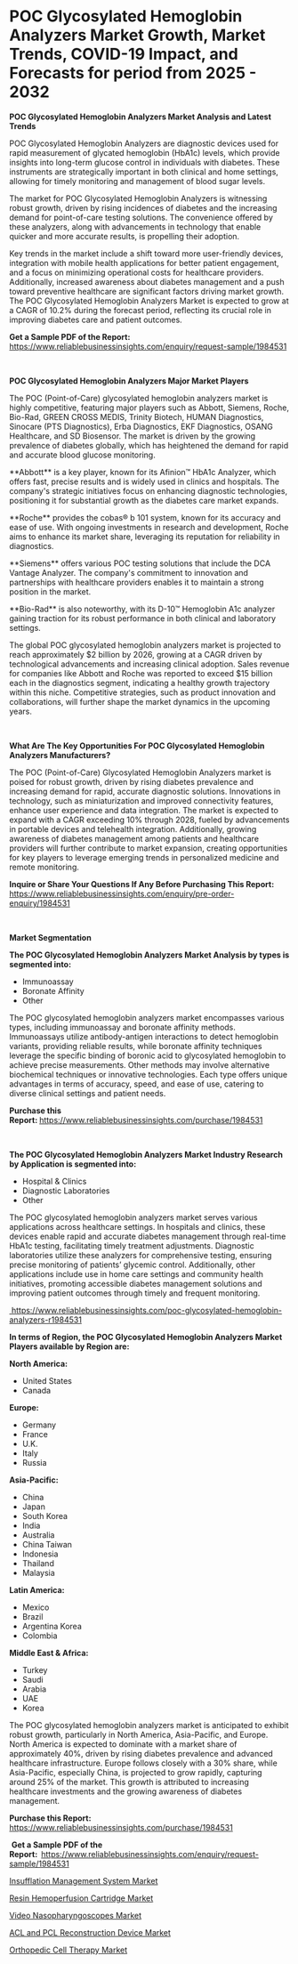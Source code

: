 <p><h1>POC Glycosylated Hemoglobin Analyzers Market Growth, Market Trends, COVID-19 Impact, and Forecasts for period from 2025 - 2032</h1></p><p><strong>POC Glycosylated Hemoglobin Analyzers Market Analysis and Latest Trends</strong></p>
<p><p>POC Glycosylated Hemoglobin Analyzers are diagnostic devices used for rapid measurement of glycated hemoglobin (HbA1c) levels, which provide insights into long-term glucose control in individuals with diabetes. These instruments are strategically important in both clinical and home settings, allowing for timely monitoring and management of blood sugar levels. </p><p>The market for POC Glycosylated Hemoglobin Analyzers is witnessing robust growth, driven by rising incidences of diabetes and the increasing demand for point-of-care testing solutions. The convenience offered by these analyzers, along with advancements in technology that enable quicker and more accurate results, is propelling their adoption. </p><p>Key trends in the market include a shift toward more user-friendly devices, integration with mobile health applications for better patient engagement, and a focus on minimizing operational costs for healthcare providers. Additionally, increased awareness about diabetes management and a push toward preventive healthcare are significant factors driving market growth. The POC Glycosylated Hemoglobin Analyzers Market is expected to grow at a CAGR of 10.2% during the forecast period, reflecting its crucial role in improving diabetes care and patient outcomes.</p></p>
<p><strong>Get a Sample PDF of the Report:&nbsp;</strong> <a href="https://www.reliablebusinessinsights.com/enquiry/request-sample/1984531?utm_campaign=1138&utm_medium=2&utm_source=Github&utm_content=ia&utm_term=05032025&utm_id=poc-glycosylated-hemoglobin-analyzers">https://www.reliablebusinessinsights.com/enquiry/request-sample/1984531</a></p>
<p>&nbsp;</p>
<p><strong>POC Glycosylated Hemoglobin Analyzers Major Market Players</strong></p>
<p><p>The POC (Point-of-Care) glycosylated hemoglobin analyzers market is highly competitive, featuring major players such as Abbott, Siemens, Roche, Bio-Rad, GREEN CROSS MEDIS, Trinity Biotech, HUMAN Diagnostics, Sinocare (PTS Diagnostics), Erba Diagnostics, EKF Diagnostics, OSANG Healthcare, and SD Biosensor. The market is driven by the growing prevalence of diabetes globally, which has heightened the demand for rapid and accurate blood glucose monitoring.</p><p>**Abbott** is a key player, known for its Afinion™ HbA1c Analyzer, which offers fast, precise results and is widely used in clinics and hospitals. The company's strategic initiatives focus on enhancing diagnostic technologies, positioning it for substantial growth as the diabetes care market expands.</p><p>**Roche** provides the cobas® b 101 system, known for its accuracy and ease of use. With ongoing investments in research and development, Roche aims to enhance its market share, leveraging its reputation for reliability in diagnostics.</p><p>**Siemens** offers various POC testing solutions that include the DCA Vantage Analyzer. The company's commitment to innovation and partnerships with healthcare providers enables it to maintain a strong position in the market.</p><p>**Bio-Rad** is also noteworthy, with its D-10™ Hemoglobin A1c analyzer gaining traction for its robust performance in both clinical and laboratory settings.</p><p>The global POC glycosylated hemoglobin analyzers market is projected to reach approximately $2 billion by 2026, growing at a CAGR driven by technological advancements and increasing clinical adoption. Sales revenue for companies like Abbott and Roche was reported to exceed $15 billion each in the diagnostics segment, indicating a healthy growth trajectory within this niche. Competitive strategies, such as product innovation and collaborations, will further shape the market dynamics in the upcoming years.</p></p>
<p>&nbsp;</p>
<p><strong>What Are The Key Opportunities For POC Glycosylated Hemoglobin Analyzers Manufacturers?</strong></p>
<p><p>The POC (Point-of-Care) Glycosylated Hemoglobin Analyzers market is poised for robust growth, driven by rising diabetes prevalence and increasing demand for rapid, accurate diagnostic solutions. Innovations in technology, such as miniaturization and improved connectivity features, enhance user experience and data integration. The market is expected to expand with a CAGR exceeding 10% through 2028, fueled by advancements in portable devices and telehealth integration. Additionally, growing awareness of diabetes management among patients and healthcare providers will further contribute to market expansion, creating opportunities for key players to leverage emerging trends in personalized medicine and remote monitoring.</p></p>
<p><strong>Inquire or Share Your Questions If Any Before Purchasing This Report:</strong> <a href="https://www.reliablebusinessinsights.com/enquiry/pre-order-enquiry/1984531?utm_campaign=1138&utm_medium=2&utm_source=Github&utm_content=ia&utm_term=05032025&utm_id=poc-glycosylated-hemoglobin-analyzers">https://www.reliablebusinessinsights.com/enquiry/pre-order-enquiry/1984531</a></p>
<p>&nbsp;</p>
<p><strong>Market Segmentation</strong></p>
<p><strong>The POC Glycosylated Hemoglobin Analyzers Market Analysis by types is segmented into:</strong></p>
<p><ul><li>Immunoassay</li><li>Boronate Affinity</li><li>Other</li></ul></p>
<p><p>The POC glycosylated hemoglobin analyzers market encompasses various types, including immunoassay and boronate affinity methods. Immunoassays utilize antibody-antigen interactions to detect hemoglobin variants, providing reliable results, while boronate affinity techniques leverage the specific binding of boronic acid to glycosylated hemoglobin to achieve precise measurements. Other methods may involve alternative biochemical techniques or innovative technologies. Each type offers unique advantages in terms of accuracy, speed, and ease of use, catering to diverse clinical settings and patient needs.</p></p>
<p><strong>Purchase this Report:&nbsp;</strong><a href="https://www.reliablebusinessinsights.com/purchase/1984531?utm_campaign=1138&utm_medium=2&utm_source=Github&utm_content=ia&utm_term=05032025&utm_id=poc-glycosylated-hemoglobin-analyzers">https://www.reliablebusinessinsights.com/purchase/1984531</a></p>
<p>&nbsp;</p>
<p><strong>The POC Glycosylated Hemoglobin Analyzers Market Industry Research by Application is segmented into:</strong></p>
<p><ul><li>Hospital & Clinics</li><li>Diagnostic Laboratories</li><li>Other</li></ul></p>
<p><p>The POC glycosylated hemoglobin analyzers market serves various applications across healthcare settings. In hospitals and clinics, these devices enable rapid and accurate diabetes management through real-time HbA1c testing, facilitating timely treatment adjustments. Diagnostic laboratories utilize these analyzers for comprehensive testing, ensuring precise monitoring of patients’ glycemic control. Additionally, other applications include use in home care settings and community health initiatives, promoting accessible diabetes management solutions and improving patient outcomes through timely and frequent monitoring.</p></p>
<p><a href="https://www.reliablebusinessinsights.com/poc-glycosylated-hemoglobin-analyzers-r1984531?utm_campaign=1138&utm_medium=2&utm_source=Github&utm_content=ia&utm_term=05032025&utm_id=poc-glycosylated-hemoglobin-analyzers">&nbsp;https://www.reliablebusinessinsights.com/poc-glycosylated-hemoglobin-analyzers-r1984531</a></p>
<p><strong>In terms of Region, the POC Glycosylated Hemoglobin Analyzers Market Players available by Region are:</strong></p>
<p>
    <p> <strong> North America: </strong>
        <ul>
            <li>United States</li>
            <li>Canada</li>
        </ul>
        </p> 
    <p> <strong> Europe: </strong>
        <ul>
            <li>Germany</li>
            <li>France</li>
            <li>U.K.</li>
            <li>Italy</li>
            <li>Russia</li>
        </ul>
        </p> 
    <p> <strong> Asia-Pacific: </strong>
        <ul>
            <li>China</li>
            <li>Japan</li>
            <li>South Korea</li>
            <li>India</li>
            <li>Australia</li>
            <li>China Taiwan</li>
            <li>Indonesia</li>
            <li>Thailand</li>
            <li>Malaysia</li>
        </ul>
        </p> 
    <p> <strong> Latin America: </strong>
        <ul>
            <li>Mexico</li>
            <li>Brazil</li>
            <li>Argentina Korea</li>
            <li>Colombia</li>
        </ul>
        </p> 
    <p> <strong> Middle East & Africa: </strong>
        <ul>
            <li>Turkey</li>
            <li>Saudi</li>
            <li>Arabia</li>
            <li>UAE</li>
            <li>Korea</li>
        </ul>
    </p>
    </p>
<p><p>The POC glycosylated hemoglobin analyzers market is anticipated to exhibit robust growth, particularly in North America, Asia-Pacific, and Europe. North America is expected to dominate with a market share of approximately 40%, driven by rising diabetes prevalence and advanced healthcare infrastructure. Europe follows closely with a 30% share, while Asia-Pacific, especially China, is projected to grow rapidly, capturing around 25% of the market. This growth is attributed to increasing healthcare investments and the growing awareness of diabetes management.</p></p>
<p><strong>Purchase this Report: </strong><a href="https://www.reliablebusinessinsights.com/purchase/1984531?utm_campaign=1138&utm_medium=2&utm_source=Github&utm_content=ia&utm_term=05032025&utm_id=poc-glycosylated-hemoglobin-analyzers">https://www.reliablebusinessinsights.com/purchase/1984531</a></p>
<p>&nbsp;<strong>Get a Sample PDF of the Report:&nbsp;&nbsp;</strong><a href="https://www.reliablebusinessinsights.com/enquiry/request-sample/1984531?utm_campaign=1138&utm_medium=2&utm_source=Github&utm_content=ia&utm_term=05032025&utm_id=poc-glycosylated-hemoglobin-analyzers">https://www.reliablebusinessinsights.com/enquiry/request-sample/1984531</a></p>
<p><strong></strong></p>
<p><p><a href="https://github.com/bhuraoutenc8/Market-Research-Report-List-1/blob/main/insufflation-management-system-market.md?utm_campaign=1138&utm_medium=2&utm_source=Github&utm_content=ia&utm_term=05032025&utm_id=poc-glycosylated-hemoglobin-analyzers">Insufflation Management System Market</a></p><p><a href="https://github.com/lelkohydesyj/Market-Research-Report-List-1/blob/main/resin-hemoperfusion-cartridge-market.md?utm_campaign=1138&utm_medium=2&utm_source=Github&utm_content=ia&utm_term=05032025&utm_id=poc-glycosylated-hemoglobin-analyzers">Resin Hemoperfusion Cartridge Market</a></p><p><a href="https://github.com/cezilfinerv9/Market-Research-Report-List-1/blob/main/video-nasopharyngoscopes-market.md?utm_campaign=1138&utm_medium=2&utm_source=Github&utm_content=ia&utm_term=05032025&utm_id=poc-glycosylated-hemoglobin-analyzers">Video Nasopharyngoscopes Market</a></p><p><a href="https://github.com/tandepinho3p/Market-Research-Report-List-1/blob/main/acl-and-pcl-reconstruction-device-market.md?utm_campaign=1138&utm_medium=2&utm_source=Github&utm_content=ia&utm_term=05032025&utm_id=poc-glycosylated-hemoglobin-analyzers">ACL and PCL Reconstruction Device Market</a></p><p><a href="https://github.com/syskamazucqa/Market-Research-Report-List-1/blob/main/orthopedic-cell-therapy-market.md?utm_campaign=1138&utm_medium=2&utm_source=Github&utm_content=ia&utm_term=05032025&utm_id=poc-glycosylated-hemoglobin-analyzers">Orthopedic Cell Therapy Market</a></p></p>
